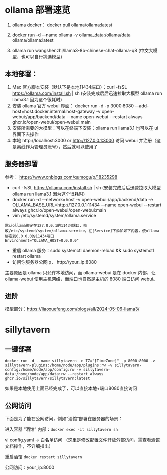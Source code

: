 
# ollama 部署速览
1. ollama docker： docker pull ollama/ollama:latest

2. docker run -d --name ollama -v ollama_data:/ollama/data ollama/ollama:latest

3. ollama run wangshenzhi/llama3-8b-chinese-chat-ollama-q8 (中文大模型，也可以自行挑选模型)

## 本地部署：
1. Mac 官方脚本安装（默认下是本地11434端口）：curl -fsSL https://ollama.com/install.sh | sh  (安装完成后后迅速拉取大模型 ollama run llama3.1 因为这个很耗时)
2. 安装 ollama 官方 webui 界面： docker run -d -p 3000:8080 --add-host=host.docker.internal:host-gateway -v open-webui:/app/backend/data --name open-webui --restart always ghcr.io/open-webui/open-webui:main
3. 安装所需要的大模型：可以在终端下安装：ollama run llama3.1  也可以在 ui 界面下去操作
4. 本地 http://localhost:3000 or http://127.0.0.1:3000 访问 webui 并注册（这是离线作为管理员账号），然后就可以使用了

## 服务器部署
参考： https://www.cnblogs.com/qumogu/p/18235298
- curl -fsSL https://ollama.com/install.sh | sh  (安装完成后后迅速拉取大模型 ollama run llama3.1 因为这个很耗时)
- docker run -d --network=host -v open-webui:/app/backend/data -e OLLAMA_BASE_URL=http://127.0.0.1:11434 --name open-webui --restart always ghcr.io/open-webui/open-webui:main
- vim /etc/systemd/system/ollama.service
```
默认ollama绑定在127.0.0.1的11434端口，修改/etc/systemd/system/ollama.service，在[Service]下添加如下内容，使ollama绑定到0.0.0.0的11434端口
Environment="OLLAMA_HOST=0.0.0.0"
```
- 重启 ollama 服务：sudo systemctl daemon-reload && sudo systemctl restart ollama
- 访问你服务器公网ip， http://your_ip:8080

主要原因是 ollama 只允许本地访问，而 ollama-webui 是在 docker 内部，让 ollama-webui 使用主机网络，而端口也自然是主机的 8080 端口访问 webui。

## 进阶
模型部分：https://liaoxuefeng.com/blogs/all/2024-05-06-llama3/


# sillytavern 
## 一键部署

```docker run -d --name sillytavern -e TZ="[TimeZone]" -p 8000:8000 -v sillytavern-plugins:/home/node/app/plugins:rw -v sillytavern-config:/home/node/app/config:rw -v sillytavern-data:/home/node/app/data:rw --restart always ghcr.io/sillytavern/sillytavern:latest ```

如果是本地使用上面已经完成了，可以直接本地+端口8080直接访问

## 公网访问

下面是为了能在公网访问，例如“酒馆”部署在服务器的场景：

进入容器 “酒馆” 内部：```docker exec -it sillytavern sh```

vi config.yaml  -> 白名单访问  （这里是修改配置文件开放外部访问，需查看酒馆文档操作，不详细指出）

重启酒馆 ```docker restart sillytavern```

公网访问：your_ip:8000

